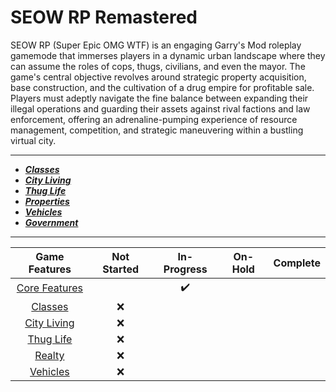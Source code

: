 # SEOW RP Remastered

SEOW RP (Super Epic OMG WTF) is an engaging Garry's Mod roleplay gamemode that immerses players in a dynamic urban landscape where they can assume the roles of cops, thugs, civilians, and even the mayor. The game's central objective revolves around strategic property acquisition, base construction, and the cultivation of a drug empire for profitable sale. Players must adeptly navigate the fine balance between expanding their illegal operations and guarding their assets against rival factions and law enforcement, offering an adrenaline-pumping experience of resource management, competition, and strategic maneuvering within a bustling virtual city.

---

- [**_Classes_**](#classes)
- [**_City Living_**](#city-living)
- [**_Thug Life_**](#thug-life)
- [**_Properties_**](#properties)
- [**_Vehicles_**](#vehicles)
- [**_Government_**](#government)

---

|          **Game Features**           | **Not Started** | **In-Progress** | **On-Hold** | **Complete** |
| :----------------------------------: | :-------------: | :-------------: | :---------: | :----------: |
| [Core Features](/Docs/pages/CORE.md) |                 |       ✔️        |             |              |
|  [Classes](/Docs/pages/CLASSES.md)   |       ❌        |                 |             |              |
|  [City Living](/Docs/pages/CITY.md)  |       ❌        |                 |             |              |
|   [Thug Life](/Docs/pages/THUG.md)   |       ❌        |                 |             |              |
|   [Realty](/Docs/pages/REALTY.md)    |       ❌        |                 |             |              |
| [Vehicles](/Docs/pages/VEHICLES.md)  |       ❌        |                 |             |              |
